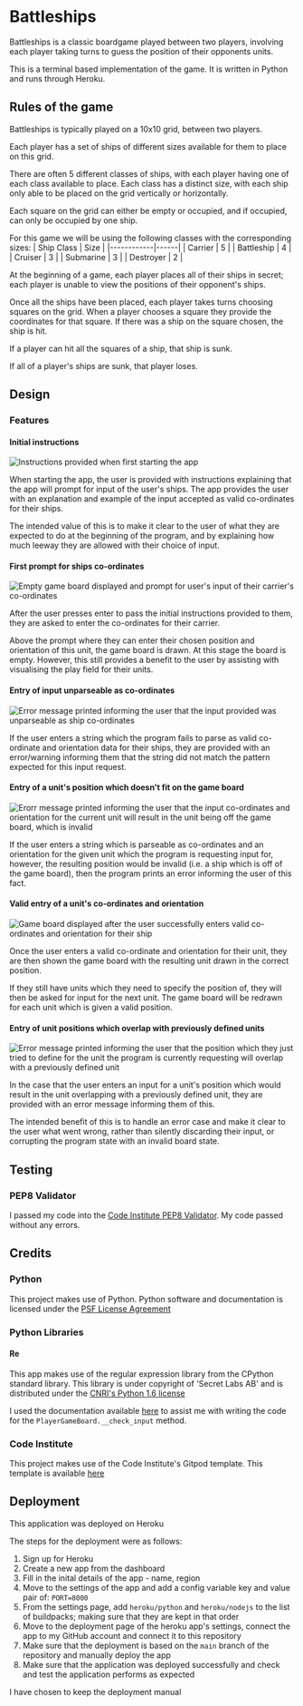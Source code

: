 # Battleships

Battleships is a classic boardgame played between two players,
involving each player taking turns to guess the position
of their opponents units.

This is a terminal based implementation of the game.
It is written in Python and runs through Heroku.

## Rules of the game

Battleships is typically played on a 10x10 grid, between two players.

Each player has a set of ships of different sizes available for them to place on this grid.

There are often 5 different classes of ships, with each player having one of each class available to place.
Each class has a distinct size, with each ship only able to be placed on the grid vertically or horizontally.

Each square on the grid can either be empty or occupied, and if occupied, can only be occupied by one ship.

For this game we will be using the following classes with the corresponding sizes:
| Ship Class | Size |
|------------|------|
| Carrier    |   5  |
| Battleship |   4  |
| Cruiser    |   3  |
| Submarine  |   3  |
| Destroyer  |   2  |

At the beginning of a game, each player places all of their ships in secret; each player is unable to view the positions of their opponent's ships.

Once all the ships have been placed, each player takes turns choosing squares on the grid.
When a player chooses a square they provide the coordinates for that square.
If there was a ship on the square chosen, the ship is hit.

If a player can hit all the squares of a ship, that ship is sunk.

If all of a player's ships are sunk, that player loses.

## Design

### Features

#### Initial instructions

![Instructions provided when first starting the app](./assets/screenshots/start_of_app.png)

When starting the app, the user is provided with instructions explaining that the app will prompt for input of the user's ships.
The app provides the user with an explanation and example of the input accepted as valid co-ordinates for their ships.

The intended value of this is to make it clear to the user of what they are expected to do at the beginning of the program, and by explaining how much leeway they are allowed with their choice of input.

#### First prompt for ships co-ordinates

![Empty game board displayed and prompt for user's input of their carrier's co-ordinates](./assets/screenshots/prompt_for_carrier_co-ordinates.png)

After the user presses enter to pass the initial instructions provided to them, they are asked to enter the co-ordinates for their carrier.

Above the prompt where they can enter their chosen position and orientation of this unit, the game board is drawn.
At this stage the board is empty. However, this still provides a benefit to the user by assisting with visualising the play field for their units.

#### Entry of input unparseable as co-ordinates

![Error message printed informing the user that the input provided was unparseable as ship co-ordinates](./assets/screenshots/unparseable_co-ordinates.png)

If the user enters a string which the program fails to parse as valid co-ordinate and orientation data for their ships, they are provided with an error/warning informing them that the string did not match the pattern expected for this input request.

#### Entry of a unit's position which doesn't fit on the game board

![Erorr message printed informing the user that the input co-ordinates and orientation for the current unit will result in the unit being off the game board, which is invalid](./assets/screenshots/error_on_co-ordinates_which_don't_fit.png)

If the user enters a string which is parseable as co-ordinates and an orientation for the given unit which the program is requesting input for, however, the resulting position would be invalid (i.e. a ship which is off of the game board), then the program prints an error informing the user of this fact.

#### Valid entry of a unit's co-ordinates and orientation

![Game board displayed after the user successfully enters valid co-ordinates and orientation for their ship](./assets/screenshots/successfully_entered_co-ordinates_for_the_carrier.png)

Once the user enters a valid co-ordinate and orientation for their unit, they are then shown the game board with the resulting unit drawn in the correct position.

If they still have units which they need to specify the position of, they will then be asked for input for the next unit. The game board will be redrawn for each unit which is given a valid position.

#### Entry of unit positions which overlap with previously defined units

![Error message printed informing the user that the position which they just tried to define for the unit the program is currently requesting will overlap with a previously defined unit](./assets/screenshots/error_on_entry_of_overlapping_co-ordinates.png)

In the case that the user enters an input for a unit's position which would result in the unit overlapping with a previously defined unit, they are provided with an error message informing them of this.

The intended benefit of this is to handle an error case and make it clear to the user what went wrong, rather than silently discarding their input, or corrupting the program state with an invalid board state.

## Testing

### PEP8 Validator

I passed my code into the [Code Institute PEP8 Validator](https://pep8ci.herokuapp.com/).
My code passed without any errors.

## Credits

### Python

This project makes use of Python.
Python software and documentation is licensed under the [PSF License Agreement](https://docs.python.org/3/license.html#psf-license)

### Python Libraries

#### Re

This app makes use of the regular expression library from the CPython standard library.
This library is under copyright of 'Secret Labs AB' and is distributed under the [CNRI's Python 1.6 license](https://docs.python.org/3/license.html#cnri-license-agreement-for-python-1-6-1)

I used the documentation available [here](https://docs.python.org/3/library/re.html#module-re) to assist me with writing the code for the `PlayerGameBoard.__check_input` method.

### Code Institute

This project makes use of the Code Institute's Gitpod template.
This template is available [here](https://github.com/Code-Institute-Org/python-essentials-template)

## Deployment

This application was deployed on Heroku

The steps for the deployment were as follows:
1. Sign up for Heroku
2. Create a new app from the dashboard
3. Fill in the inital details of the app - name, region
4. Move to the settings of the app and add a config variable key and value pair of: `PORT=8000`
5. From the settings page, add `heroku/python` and `heroku/nodejs` to the list of buildpacks; making sure that they are kept in that order
6. Move to the deployment page of the heroku app's settings, connect the app to my GitHub account and connect it to this repository
7. Make sure that the deployment is based on the `main` branch of the repository and manually deploy the app
8. Make sure that the application was deployed successfully and check and test the application performs as expected

I have chosen to keep the deployment manual
